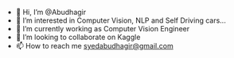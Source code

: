 - 👋 Hi, I’m @Abudhagir
- 👀 I’m interested in Computer Vision, NLP and Self Driving cars...
- 🌱 I’m currently working as Computer Vision Engineer
- 💞️ I’m looking to collaborate on Kaggle
- 📫 How to reach me syedabudhagir@gmail.com

<!---
Abudhagir/Abudhagir is a ✨ special ✨ repository because its `README.md` (this file) appears on your GitHub profile.
You can click the Preview link to take a look at your changes.
--->
